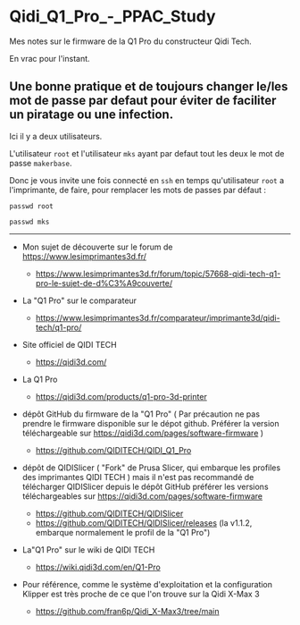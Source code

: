 # Qidi_Q1_Pro_-_PPAC_Study

Mes notes sur le firmware de la Q1 Pro du constructeur Qidi Tech.

En vrac pour l'instant.

## Une bonne pratique et de toujours changer le/les mot de passe par defaut pour éviter de faciliter un piratage ou une infection.

Ici il y a deux utilisateurs. 

L'utilisateur `root` et l'utilisateur `mks` ayant par defaut tout les deux le mot de passe `makerbase`.

Donc je vous invite une fois connecté en `ssh` en temps qu'utilisateur `root` a l'imprimante, de faire, pour remplacer les mots de passes par défaut :

~~~
passwd root
~~~

~~~
passwd mks
~~~

---


- Mon sujet de découverte sur le forum de https://www.lesimprimantes3d.fr/
  - https://www.lesimprimantes3d.fr/forum/topic/57668-qidi-tech-q1-pro-le-sujet-de-d%C3%A9couverte/
- La "Q1 Pro" sur le comparateur
  - https://www.lesimprimantes3d.fr/comparateur/imprimante3d/qidi-tech/q1-pro/

- Site officiel de QIDI TECH 
  - https://qidi3d.com/
- La Q1 Pro
  - https://qidi3d.com/products/q1-pro-3d-printer
- dépôt GitHub du firmware de la "Q1 Pro" ( Par précaution ne pas prendre le firmware disponible sur le dépot github. Préférer la version téléchargeable sur https://qidi3d.com/pages/software-firmware )
  - https://github.com/QIDITECH/QIDI_Q1_Pro
- dépôt de QIDISlicer ( "Fork" de Prusa Slicer, qui embarque les profiles des imprimantes QIDI TECH ) mais il n'est pas recommandé de télécharger QIDISlicer depuis le dépôt GitHub préférer les versions téléchargeables sur https://qidi3d.com/pages/software-firmware
  - https://github.com/QIDITECH/QIDISlicer
  - https://github.com/QIDITECH/QIDISlicer/releases (la v1.1.2, embarque normalement le profil de la "Q1 Pro")
- La"Q1 Pro" sur le wiki de QIDI TECH
  - https://wiki.qidi3d.com/en/Q1-Pro

- Pour référence, comme le système d'exploitation et la configuration Klipper est très proche de ce que l'on trouve sur la Qidi X-Max 3
  - https://github.com/fran6p/Qidi_X-Max3/tree/main
